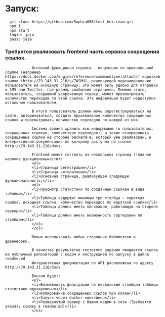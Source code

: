 # Запуск:
      git clone https://github.com/Sophia656/test_hex.team.git
      npm i
      npm start
      login: jaja
      pass: jaja










### Требуется реализовать frontend часть сервиса сокращения ссылок.

                Основной функционал сервиса - получение по произвольной ссылке (например https://docs.docker.com/engine/reference/commandline/attach/) короткой ссылки (http://79.143.31.216/s/7ASMU), реализующей перенаправление пользователя на исходную страницу. Это может быть удобно для отправки в SMS или Twitter, где размер сообщения ограничен. Помимо этого, пользователь, создавший укороченную ссылку, может просматривать количество переходов по этой ссылке. Эта информация будет недоступна остальным пользователям.

                В итоге пользователь должен мочь зарегистрироваться на сайте, авторизоваться, создать произвольное количество сокращенных ссылок и просматривать количество переходов по каждой из них. 

                Система должна хранить всю информацию (о пользователях, сокращенных ссылках, количествах переходов), а также генерировать сокращенные ссылки на стороне backend-а, который уже реализован, и интерактивная документация по которому доступна по ссылке http://79.143.31.216/docs.

                Frontend может состоять из нескольких страниц (главное наличие функциональности):
                <ol>
                <li>Страница регистрации</li>
                <li>Страница авторизации</li>
                <li>Основная страница, реализующая следующую функциональность:</li>
                <ol>
                <li>Просмотр статистики по созданным ссылкам в виде таблицы</li>
                <li>Таблица содержит минимум три столбца - короткая ссылка, исходная ссылка, количество переходов по короткой ссылке</li>
                <li>Таблица должна иметь пагинацию, работающую на стороне сервера</li>
                <li>Таблица должна иметь возможность сортировки по столбцам</li>
                </ol>
                </ol>

                Можно использовать любые сторонние библиотеки и фреемворки.

                В качестве результатов тестового задания ожидается ссылка на публичный репозиторий с кодом и инструкцией по запуску в файле readme.md
                Интерактивная документация по API расположена по адресу http://79.143.31.216/docs

                Бонсом будет:
                <ol>
                <li>Возможность фильтрации по нескольким столбцам таблицы статистики одновременно</li>
                <li>Копирование сокращенных ссылок при клике</li>
                <li>Запуск через docker контейнер</li>
                <li>Развернутый сервер с Вашим кодом в сети (Требуется указать ссылку в readme.md)</li>
                </ol>
